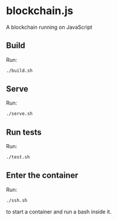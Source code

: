 # blockchain.js
A blockchain running on JavaScript

## Build
Run:

```bash
./build.sh
```

## Serve
Run:

```bash
./serve.sh
```

## Run tests
Run:

```bash
./test.sh
```

## Enter the container
Run:

```bash
./ssh.sh
```

to start a container and run a bash inside it.
